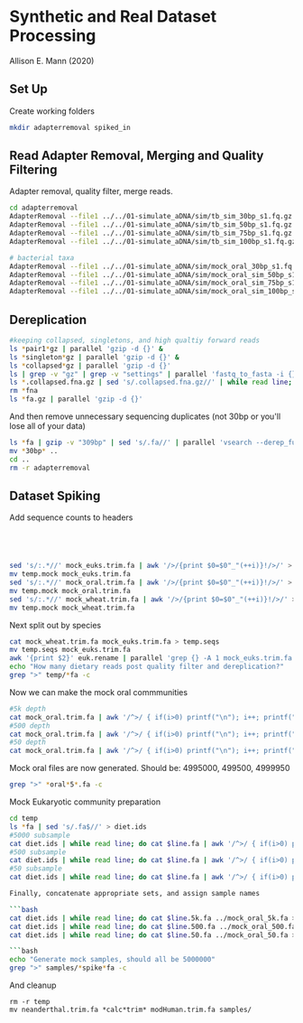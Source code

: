 # Synthetic and Real Dataset Processing

Allison E. Mann (2020)

## Set Up

Create working folders

```bash
mkdir adapterremoval spiked_in
```

## Read Adapter Removal, Merging and Quality Filtering

Adapter removal, quality filter, merge reads.

```bash
cd adapterremoval
AdapterRemoval --file1 ../../01-simulate_aDNA/sim/tb_sim_30bp_s1.fq.gz --file2 ../../01-simulate_aDNA/sim/tb_sim_30bp_s2.fq.gz --trimns --trimqualities --minquality 20 --gzip --collapse --basename tb_30bp
AdapterRemoval --file1 ../../01-simulate_aDNA/sim/tb_sim_50bp_s1.fq.gz --file2 ../../01-simulate_aDNA/sim/tb_sim_50bp_s2.fq.gz --trimns --trimqualities --minquality 20 --gzip --collapse --basename tb_50bp
AdapterRemoval --file1 ../../01-simulate_aDNA/sim/tb_sim_75bp_s1.fq.gz --file2 ../../01-simulate_aDNA/sim/tb_sim_75bp_s2.fq.gz --trimns --trimqualities --minquality 20 --gzip --collapse --basename tb_75bp
AdapterRemoval --file1 ../../01-simulate_aDNA/sim/tb_sim_100bp_s1.fq.gz --file2 ../../01-simulate_aDNA/sim/tb_sim_100bp_s2.fq.gz --trimns --trimqualities --minquality 20 --gzip --collapse --basename tb_100bp

# bacterial taxa
AdapterRemoval --file1 ../../01-simulate_aDNA/sim/mock_oral_30bp_s1.fq.gz --file2 ../../01-simulate_aDNA/sim/mock_oral_sim_30bp_s2.fq.gz --trimns --trimqualities --minquality 20 --gzip --collapse --basename mock_oral_30bp
AdapterRemoval --file1 ../../01-simulate_aDNA/sim/mock_oral_sim_50bp_s1.fq.gz --file2 ../../01-simulate_aDNA/sim/mock_oral_sim_50bp_s2.fq.gz --trimns --trimqualities --minquality 20 --gzip --collapse --basename mock_oral_50bp
AdapterRemoval --file1 ../../01-simulate_aDNA/sim/mock_oral_sim_75bp_s1.fq.gz --file2 ../../01-simulate_aDNA/sim/mock_oral_sim_75bp_s2.fq.gz --trimns --trimqualities --minquality 20 --gzip --collapse --basename mock_oral_75bp
AdapterRemoval --file1 ../../01-simulate_aDNA/sim/mock_oral_sim_100bp_s1.fq.gz --file2 ../../01-simulate_aDNA/sim/mock_oral_sim_100bp_s2.fq.gz --trimns --trimqualities --minquality 20 --gzip --collapse --basename mock_oral_100bp
```

## Dereplication

```bash
#keeping collapsed, singletons, and high qualtiy forward reads
ls *pair1*gz | parallel 'gzip -d {}' &
ls *singleton*gz | parallel 'gzip -d {}' &
ls *collapsed*gz | parallel 'gzip -d {}' 
ls | grep -v "gz" | grep -v "settings" | parallel 'fastq_to_fasta -i {} -o {}.fna -Q33 -z'
ls *.collapsed.fna.gz | sed 's/.collapsed.fna.gz//' | while read line; do cat $line.collapsed.fna.gz $line.collapsed.truncated.fna.gz $line.pair1.fna.gz $line.pair1.truncated.fna.gz $line.singletons.fna.gz $line.singletons.truncated.fna.gz > $line.fa.gz; done 
rm *fna
ls *fa.gz | parallel 'gzip -d {}'
```
And then remove unnecessary sequencing duplicates (not 30bp or you'll lose all of your data)

```bash
ls *fa | gzip -v "309bp" | sed 's/.fa//' | parallel 'vsearch --derep_fulllength {}.fa --output ../{}.uniq.fa'
mv *30bp* ..
cd ..
rm -r adapterremoval
```



## Dataset Spiking

Add sequence counts to headers

```bash




sed 's/:.*//' mock_euks.trim.fa | awk '/>/{print $0=$0"_"(++i)}!/>/' > temp.mock
mv temp.mock mock_euks.trim.fa
sed 's/:.*//' mock_oral.trim.fa | awk '/>/{print $0=$0"_"(++i)}!/>/' > temp.mock
mv temp.mock mock_oral.trim.fa
sed 's/:.*//' mock_wheat.trim.fa | awk '/>/{print $0=$0"_"(++i)}!/>/' > temp.mock
mv temp.mock mock_wheat.trim.fa
```

Next split out by species

```bash
cat mock_wheat.trim.fa mock_euks.trim.fa > temp.seqs
mv temp.seqs mock_euks.trim.fa
awk '{print $2}' euk.rename | parallel 'grep {} -A 1 mock_euks.trim.fa > temp/{}.fa'
echo "How many dietary reads post quality filter and dereplication?"
grep ">" temp/*fa -c
```

Now we can make the mock oral commmunities

```bash
#5k depth
cat mock_oral.trim.fa | awk '/^>/ { if(i>0) printf("\n"); i++; printf("%s\t",$0); next;} {printf("%s",$0);} END { printf("\n");}' | shuf | head -n 4995000 | awk '{printf("%s\n%s\n",$1,$2)}' > mock_oral_5k.fa
#500 depth
cat mock_oral.trim.fa | awk '/^>/ { if(i>0) printf("\n"); i++; printf("%s\t",$0); next;} {printf("%s",$0);} END { printf("\n");}' | shuf | head -n 4999500 | awk '{printf("%s\n%s\n",$1,$2)}' > mock_oral_500.fa
#50 depth
cat mock_oral.trim.fa | awk '/^>/ { if(i>0) printf("\n"); i++; printf("%s\t",$0); next;} {printf("%s",$0);} END { printf("\n");}' | shuf | head -n 4999950 | awk '{printf("%s\n%s\n",$1,$2)}' > mock_oral_50.fa
```

Mock oral files are now generated. Should be: 4995000, 499500, 4999950

```bash
grep ">" *oral*5*.fa -c
```

Mock Eukaryotic community preparation

```bash
cd temp
ls *fa | sed 's/.fa$//' > diet.ids
#5000 subsample
cat diet.ids | while read line; do cat $line.fa | awk '/^>/ { if(i>0) printf("\n"); i++; printf("%s\t",$0); next;} {printf("%s",$0);} END { printf("\n");}' | shuf | head -n 5000 | awk '{printf("%s\n%s\n",$1,$2)}' > $line.5k.fa; done &
#500 subsample
cat diet.ids | while read line; do cat $line.fa | awk '/^>/ { if(i>0) printf("\n"); i++; printf("%s\t",$0); next;} {printf("%s",$0);} END { printf("\n");}' | shuf | head -n 500 | awk '{printf("%s\n%s\n",$1,$2)}' > $line.500.fa; done &
#50 subsample
cat diet.ids | while read line; do cat $line.fa | awk '/^>/ { if(i>0) printf("\n"); i++; printf("%s\t",$0); next;} {printf("%s",$0);} END { printf("\n");}' | shuf | head -n 50 | awk '{printf("%s\n%s\n",$1,$2)}' > $line.50.fa; done

Finally, concatenate appropriate sets, and assign sample names

```bash
cat diet.ids | while read line; do cat $line.5k.fa ../mock_oral_5k.fa > ../samples/$line.5k.spike.fa; done &
cat diet.ids | while read line; do cat $line.500.fa ../mock_oral_500.fa > ../samples/$line.500.spike.fa; done &
cat diet.ids | while read line; do cat $line.50.fa ../mock_oral_50.fa > ../samples/$line.50.spike.fa; done

```bash
echo "Generate mock samples, should all be 5000000"
grep ">" samples/*spike*fa -c
```
And cleanup

```
rm -r temp
mv neanderthal.trim.fa *calc*trim* modHuman.trim.fa samples/
```
